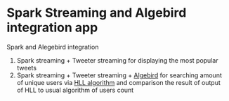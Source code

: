 # Spark Streaming and Algebird integration app
Spark and Alegebird integration

1) Spark streaming + Tweeter streaming for displaying the most popular tweets
2) Spark streaming + Tweeter streaming + [Algebird](https://github.com/twitter/algebird) for searching amount of 
unique users via [HLL algorithm](https://en.wikipedia.org/wiki/HyperLogLog) and comparison 
the result of output of HLL to usual algorithm of users count

